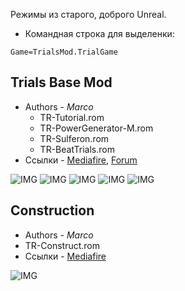 Режимы из старого, доброго Unreal.

* Командная строка для выделенки:

```clike
Game=TrialsMod.TrialGame
```

## Trials Base Mod

* Authors - *Marco*
  * TR-Tutorial.rom
  * TR-PowerGenerator-M.rom
  * TR-Sulferon.rom
  * TR-BeatTrials.rom
* Ссылки - [Mediafire](<https://www.mediafire.com/file/hd5eo4e233afbew/TrialsMod_Full.zip/file>), [Forum](<https://forums.tripwireinteractive.com/index.php?threads/gametype-trials-mod.103311/>)

![IMG](https://i.imgur.com/8nqlNjc.jpg ':size=300')
![IMG](https://i.imgur.com/UGalm3H.jpg ':size=300')
![IMG](https://i.imgur.com/PUsm6ae.jpg ':size=300')
![IMG](https://i.imgur.com/ap83U8f.jpg ':size=300')
![IMG](https://i.imgur.com/thUvN49.jpg ':size=300')

## Construction

* Authors - *Marco*
* TR-Construct.rom
* Ссылки - [Mediafire](<https://www.mediafire.com/file/0sd9yz4v7wxibwz/TR-Construct.zip/file>)

![IMG](https://i.imgur.com/uZ9BSYR.jpg ':size=300')
